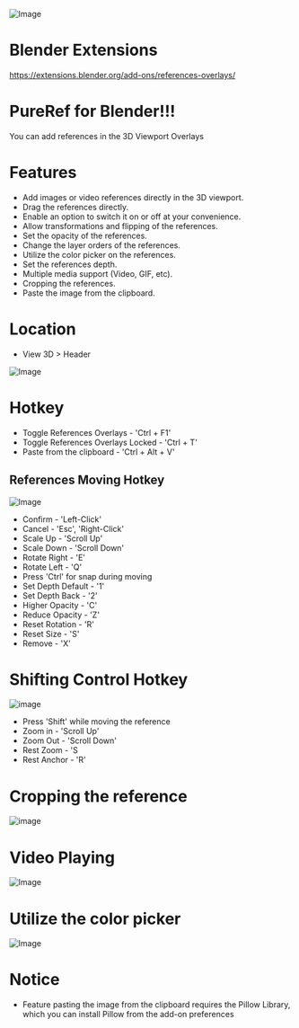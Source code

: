 ![Image](https://imgur.com/Qlv8Cox.png)
# Blender Extensions
https://extensions.blender.org/add-ons/references-overlays/

# PureRef for Blender!!! 
You can add references in the 3D Viewport Overlays

# Features
* Add images or video references directly in the 3D viewport.
* Drag the references directly.
* Enable an option to switch it on or off at your convenience.
* Allow transformations and flipping of the references.
* Set the opacity of the references.
* Change the layer orders of the references.
* Utilize the color picker on the references.
* Set the references depth.
* Multiple media support (Video, GIF, etc).
* Cropping the references.
* Paste the image from the clipboard.

# Location
* View 3D > Header

![Image](https://public-files.gumroad.com/o292gfv4nyquj7m6lwkfn1qmrwbu)

# Hotkey
* Toggle References Overlays - 'Ctrl + F1'
* Toggle References Overlays Locked - 'Ctrl + T'
* Paste from the clipboard - 'Ctrl + Alt + V'

## References Moving Hotkey
![Image](https://i.imgur.com/tsufFcY.gif)

* Confirm - 'Left-Click'
* Cancel - 'Esc', 'Right-Click'
* Scale Up - 'Scroll Up'
* Scale Down - 'Scroll Down'
* Rotate Right - 'E'
* Rotate Left - 'Q'
* Press 'Ctrl' for snap during moving
* Set Depth Default - '1'
* Set Depth Back - '2'
* Higher Opacity - 'C'
* Reduce Opacity - 'Z'
* Reset Rotation - 'R'
* Reset Size - 'S'
* Remove - 'X'
# Shifting Control Hotkey
![image](https://i.imgur.com/ozMPgcJ.gif)
* Press 'Shift' while moving the reference
* Zoom in - 'Scroll Up'
* Zoom Out - 'Scroll Down'
* Rest Zoom - 'S
* Rest Anchor - 'R'

# Cropping the reference
![image](https://i.imgur.com/o7ZgILv.gif)
# Video Playing
![Image](https://imgur.com/HvOZi32.gif)
# Utilize the color picker
![Image](https://imgur.com/XpINl2X.gif)

# Notice
* Feature pasting the image from the clipboard requires the Pillow Library, which you can install Pillow from the add-on preferences

